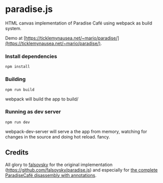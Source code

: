 # paradise.js

HTML canvas implementation of Paradise Café using webpack as build system.

Demo at [https://ticklemynausea.net/~mario/paradise/](https://ticklemynausea.net/~mario/paradise/).


### Install dependencies
```
npm install
```

### Building

```
npm run build
```

webpack will build the app to build/

### Running as dev server
```
npm run dev
```

webpack-dev-server will serve a the app from memory, watching for changes in the source
and doing hot reload. fancy.

## Credits

All glory to [falsovsky](https://github.com/falsovsky/) for the original implementation (https://github.com/falsovsky/paradise.js) and especially for [the complete ParadiseCafé disassembly with annotations](https://zbr.deadbsd.org/~falso/p/ParadiseCafe/).